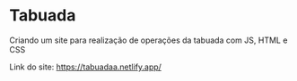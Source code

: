 # Tabuada
Criando um site para realização de operações da tabuada com JS, HTML e CSS

Link do site: https://tabuadaa.netlify.app/
